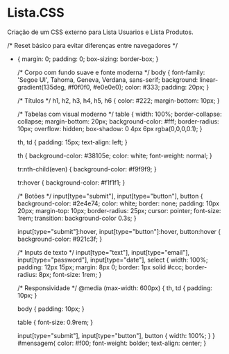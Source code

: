 # Lista.CSS
Criação de um CSS externo para Lista Usuarios e Lista Produtos.

/* Reset básico para evitar diferenças entre navegadores */
* {
    margin: 0;
    padding: 0;
    box-sizing: border-box;
  }
  
  /* Corpo com fundo suave e fonte moderna */
  body {
    font-family: 'Segoe UI', Tahoma, Geneva, Verdana, sans-serif;
    background: linear-gradient(135deg, #f0f0f0, #e0e0e0);
    color: #333;
    padding: 20px;
  }
  
  /* Títulos */
  h1, h2, h3, h4, h5, h6 {
    color: #222;
    margin-bottom: 10px;
  }
  
  /* Tabelas com visual moderno */
  table {
    width: 100%;
    border-collapse: collapse;
    margin-bottom: 20px;
    background-color: #fff;
    border-radius: 10px;
    overflow: hidden;
    box-shadow: 0 4px 6px rgba(0,0,0,0.1);
  }
  
  th, td {
    padding: 15px;
    text-align: left;
  }
  
  th {
    background-color: #38105e;
    color: white;
    font-weight: normal;
  }
  
  tr:nth-child(even) {
    background-color: #f9f9f9;
  }
  
  tr:hover {
    background-color: #f1f1f1;
  }
  
  /* Botões */
  input[type="submit"],
  input[type="button"],
  button {
    background-color: #2e4e74;
    color: white;
    border: none;
    padding: 10px 20px;
    margin-top: 10px;
    border-radius: 25px;
    cursor: pointer;
    font-size: 1rem;
    transition: background-color 0.3s;
  }
  
  input[type="submit"]:hover,
  input[type="button"]:hover,
  button:hover {
    background-color: #921c3f;
  }
  
  /* Inputs de texto */
  input[type="text"],
  input[type="email"],
  input[type="password"],
  input[type="date"],
  select {
    width: 100%;
    padding: 12px 15px;
    margin: 8px 0;
    border: 1px solid #ccc;
    border-radius: 8px;
    font-size: 1rem;
  }
  
  /* Responsividade */
  @media (max-width: 600px) {
    th, td {
      padding: 10px;
    }
  
    body {
      padding: 10px;
    }
  
    table {
      font-size: 0.9rem;
    }
  
    input[type="submit"],
    input[type="button"],
    button {
      width: 100%;
    }
  }
  #mensagem{
    color: #f00;
    font-weight: bolder;
    text-align: center;
  }
